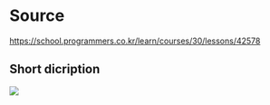 # Source 
https://school.programmers.co.kr/learn/courses/30/lessons/42578<br>

## Short dicription
<img src="F:\Github\Algorithm\HashSet\Programmers_위장\explain.jpg">